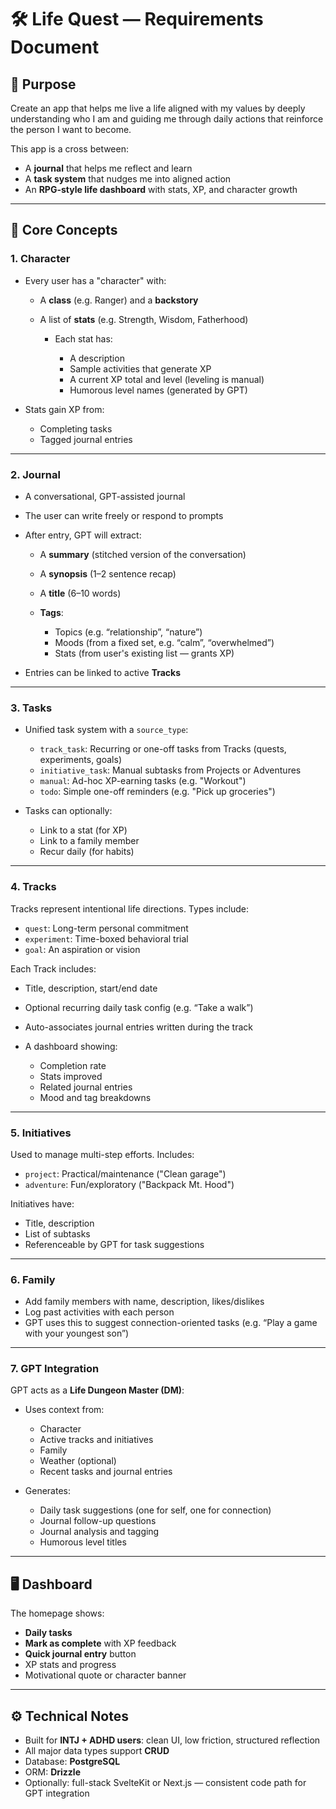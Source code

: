 # 🛠 Life Quest — Requirements Document

## 🎯 Purpose

Create an app that helps me live a life aligned with my values by deeply understanding who I am and guiding me through daily actions that reinforce the person I want to become.

This app is a cross between:

* A **journal** that helps me reflect and learn
* A **task system** that nudges me into aligned action
* An **RPG-style life dashboard** with stats, XP, and character growth

---

## 🧱 Core Concepts

### 1. Character

* Every user has a "character" with:

  * A **class** (e.g. Ranger) and a **backstory**
  * A list of **stats** (e.g. Strength, Wisdom, Fatherhood)

    * Each stat has:

      * A description
      * Sample activities that generate XP
      * A current XP total and level (leveling is manual)
      * Humorous level names (generated by GPT)
* Stats gain XP from:

  * Completing tasks
  * Tagged journal entries

---

### 2. Journal

* A conversational, GPT-assisted journal
* The user can write freely or respond to prompts
* After entry, GPT will extract:

  * A **summary** (stitched version of the conversation)
  * A **synopsis** (1–2 sentence recap)
  * A **title** (6–10 words)
  * **Tags**:

    * Topics (e.g. “relationship”, “nature”)
    * Moods (from a fixed set, e.g. “calm”, “overwhelmed”)
    * Stats (from user's existing list — grants XP)
* Entries can be linked to active **Tracks**

---

### 3. Tasks

* Unified task system with a `source_type`:

  * `track_task`: Recurring or one-off tasks from Tracks (quests, experiments, goals)
  * `initiative_task`: Manual subtasks from Projects or Adventures
  * `manual`: Ad-hoc XP-earning tasks (e.g. "Workout")
  * `todo`: Simple one-off reminders (e.g. "Pick up groceries")
* Tasks can optionally:

  * Link to a stat (for XP)
  * Link to a family member
  * Recur daily (for habits)

---

### 4. Tracks

Tracks represent intentional life directions. Types include:

* `quest`: Long-term personal commitment
* `experiment`: Time-boxed behavioral trial
* `goal`: An aspiration or vision

Each Track includes:

* Title, description, start/end date
* Optional recurring daily task config (e.g. “Take a walk”)
* Auto-associates journal entries written during the track
* A dashboard showing:

  * Completion rate
  * Stats improved
  * Related journal entries
  * Mood and tag breakdowns

---

### 5. Initiatives

Used to manage multi-step efforts. Includes:

* `project`: Practical/maintenance ("Clean garage")
* `adventure`: Fun/exploratory ("Backpack Mt. Hood")

Initiatives have:

* Title, description
* List of subtasks
* Referenceable by GPT for task suggestions

---

### 6. Family

* Add family members with name, description, likes/dislikes
* Log past activities with each person
* GPT uses this to suggest connection-oriented tasks (e.g. “Play a game with your youngest son”)

---

### 7. GPT Integration

GPT acts as a **Life Dungeon Master (DM)**:

* Uses context from:

  * Character
  * Active tracks and initiatives
  * Family
  * Weather (optional)
  * Recent tasks and journal entries
* Generates:

  * Daily task suggestions (one for self, one for connection)
  * Journal follow-up questions
  * Journal analysis and tagging
  * Humorous level titles

---

## 🖥 Dashboard

The homepage shows:

* **Daily tasks**
* **Mark as complete** with XP feedback
* **Quick journal entry** button
* XP stats and progress
* Motivational quote or character banner

---

## ⚙️ Technical Notes

* Built for **INTJ + ADHD users**: clean UI, low friction, structured reflection
* All major data types support **CRUD**
* Database: **PostgreSQL**
* ORM: **Drizzle**
* Optionally: full-stack SvelteKit or Next.js — consistent code path for GPT integration
